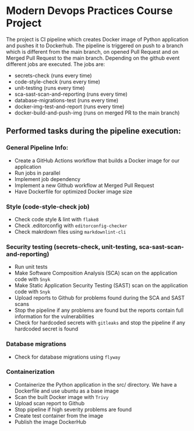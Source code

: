 # Modern Devops Practices Course Project

The project is CI pipeline which creates Docker image of Python application and pushes it to Dockerhub. The pipeline is triggered on push to a branch which is different from the main branch, on opened Pull Request and on Merged Pull Request to the main branch. Depending on the github event different jobs are executed. The jobs are: 
 - secrets-check (runs every time)
 - code-style-check (runs every time)
 - unit-testing (runs every time)
 - sca-sast-scan-and-reporting (runs every time)
 - database-migrations-test (runs every time)
 - docker-img-test-and-report (runs every time)
 - docker-build-and-push-img (runs on merged PR to the main branch)

 ## Performed tasks during the pipeline execution:

 ### General Pipeline Info:
- Create a GitHub Actions workflow that builds a Docker image for our application
- Run jobs in parallel
- Implement job dependency
- Implement a new Github workflow at Merged Pull Request
- Have Dockerfile for optimized Docker image size

### Style (code-style-check job)
- Check code style & lint with `flake8`
- Check .editorconfig with `editorconfig-checker`
- Check makrdown files using `markdownlint-cli`

### Security testing (secrets-check, unit-testing, sca-sast-scan-and-reporting)
- Run unit tests
- Make Software Composition Analysis (SCA) scan on the application code with `Snyk`
- Make Static Application Security Testing (SAST) scan on the application code with `Snyk`
- Upload reports to Github for problems found during the SCA and SAST scans
- Stop the pipeline if any problems are found but the reports contain full information for the vulnerabilities
- Check for hardcoded secrets with `gitleaks` and stop the pipeline if any hardcoded secret is found

### Database migrations
- Check for database migrations using `flyway`

### Containerization
- Containerize the Python application in the src/ directory. We have a Dockerfile and use ubuntu as a base image
- Scan the built Docker image with `Trivy`
- Upload scan report to Github
- Stop pipeline if high severity problems are found
- Create test container from the image
- Publish the image DockerHub